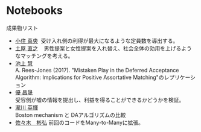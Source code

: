 # Notebooks

成果物リスト

* [小住 真央](http://nbviewer.jupyter.org/github/m21kosumi/MyMatching.jl/blob/master/MyMatching_demo3.ipynb?flush_cache=true)
  受け入れ側の利得が最大になるような定員数を導出する。
* [土屋 直之](http://nbviewer.jupyter.org/github/NTsuchiya0127/MyMatching.jl/blob/master/MyMatching_demo2.ipynb)  
  男性提案と女性提案を入れ替え、社会全体の効用を上げるようなマッチングを考える。
* [池上 慧](http://nbviewer.jupyter.org/github/keiikegami/DefferedAcceptance.jl/blob/master/Rees-Jones.ipynb)  
  A. Rees-Jones (2017). "Mistaken Play in the Deferred Acceptance Algorithm: Implications for Positive Assortative Matching"のレプリケーション
* [優 昌晟](http://nbviewer.jupyter.org/github/4kizuki/AkizukiMatching.jl/blob/master/da-lie.ipynb)  
  受容側が嘘の情報を提出し、利益を得ることができるかどうかを検証。
* [瀧川 英輝](http://nbviewer.jupyter.org/github/EikiTakigawa/MyMatching.jl/blob/master/Boston_mechanism%28demo%29.ipynb)  
  Boston mechanism と DAアルゴリズムの比較
* [佐々木　彬弘](http://nbviewer.jupyter.org/github/akihirosasaki/MyMatchingA.jl/blob/master/src/test.2.ipynb)
前回のコードをMany-to-Manyに拡張。

